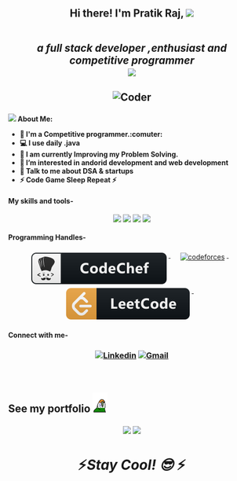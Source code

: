 <h2 align="center">
 <abc>
  <br>Hi there! I'm Pratik Raj, <img src="https://user-images.githubusercontent.com/42378118/110234147-e3259600-7f4e-11eb-95be-0c4047144dea.gif" width="30"><br>
  
  <br><em>a full stack developer ,enthusiast and competitive programmer </em><br>
  <img src="https://github.com/TheDudeThatCode/TheDudeThatCode/blob/master/Assets/Developer.gif" width="45px">
  <br><br>
  <img src="https://github.com/raghavk16/raghavk16/blob/master/coderman.gif" alt="Coder" width="400" height="250" /> 
 </abc> 
</h2>

<h4 align = "left">
 <img src="https://github.com/TheDudeThatCode/TheDudeThatCode/blob/master/Assets/Developer.gif" width="45px"> About Me: <br>

                                                                                                            
- 🏦 I'm a Competitive programmer.:comuter:<br>
- 💻 I use daily .java <br>
- 📖 I am currently Improving my Problem Solving. <br> 
- 👀 I’m interested in andorid development and web development<br>
- 💬 Talk to me about DSA & startups <br>                                          
- ⚡ Code Game Sleep Repeat ⚡<br>
</h4>  
<h4>My skills and tools-</h4>
                                                                                                
 <p align = "center">
  <code><img width="10%" src="https://www.vectorlogo.zone/logos/android/android-ar21.svg"></code>  
  <code><img width="10%" src="https://www.vectorlogo.zone/logos/java/java-ar21.svg"></code>
  <code><img width="10%" src="https://www.vectorlogo.zone/logos/opencv/opencv-ar21.svg"></code>
  <code><img width="10%" src="https://www.vectorlogo.zone/logos/github/github-ar21.svg"></code>
  <br />
</p>
<h4>Programming Handles-</h4>
 
<p align="center">
  <a href="https://www.codechef.com/users/pratikraj001">
    <img src="https://raw.githubusercontent.com/AbhishekMaira10/AbhishekMaira10/master/Resources/svg/codechef.svg" alt="codechef" style="vertical-align:top; margin:4px">
  </a>&nbsp;&nbsp;&nbsp;
  <a href="https://codeforces.com/profile/pratikraj001">
   <img src="https://i.ibb.co/BGBPsSJ/logo.png" alt ="codeforces" style="vertical-align:top; margin:4px; width:138px;height:32px">
 </a>&nbsp;&nbsp;&nbsp;
  <a href="https://leetcode.com/pratikraj001/">
    <img src="https://raw.githubusercontent.com/AbhishekMaira10/AbhishekMaira10/master/Resources/svg/leetcode.svg" alt="leetcode" style="vertical-align:top; margin:4px">
  </a>&nbsp;&nbsp;&nbsp;   
  
</p>                                                                                                                
                                                                                                               
<h4> Connect with me- </h4>                               
<h3 align = "center">       
                    
[![Linkedin](https://img.shields.io/badge/-LinkedIn-blue?style=flat&logo=Linkedin&logoColor=white)](https://www.linkedin.com/in/pratik-raj-65b041201/)
[![Gmail](https://img.shields.io/badge/-Gmail-c14438?style=flat&logo=Gmail&logoColor=white)](mailto:pratikraj001@protonmail.com)
                    
 &nbsp;
                    
 </h3>                                                                                                                
<h2>See my portfolio <img src="https://raw.githubusercontent.com/ItsAnunesS/ItsAnunesS/master/src/img/parrots/flags/indiaparrot.gif" width="30" height="40"/></h2>
                                                                       
<h3 align ="center"> 
 <img src="https://github-readme-stats.vercel.app/api?username=Pratikraj001&&show_icons=true&title_color=41B3A3&icon_color=E27D60f&text_color=FC4445&bg_color=000000">
 <img src="https://github-readme-streak-stats.herokuapp.com?user=Pratikraj001&theme=react&date_format=M%20j%5B%2C%20Y%5D&fire=DDA514)](https://git.io/streak-stats">
 
 
</h3>
<h1 align='center'>⚡️<i>Stay Cool! 😎 </i>⚡️</h1>


<!---
Pratikraj001/Pratikraj001 is a ✨ special ✨ repository because its `README.md` (this file) appears on your GitHub profile.
You can click the Preview link to take a look at your changes.
--->
